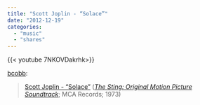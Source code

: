 ```yaml
---
title: "Scott Joplin - “Solace”"
date: "2012-12-19"
categories:
  - "music"
  - "shares"
---
```


<div style="width: 70vw;">{{< youtube 7NKOVDakrhk>}}</div>

[bcobb](http://bcobb.tumblr.com/post/38004104525/scott-joplin-solace-the-sting-original):

> [Scott Joplin - “Solace”](http://www.youtube.com/watch?v=7NKOVDakrhk) (_[The Sting: Original Motion Picture Soundtrack](http://en.wikipedia.org/wiki/The_Sting#Music)_; MCA Records; 1973)
